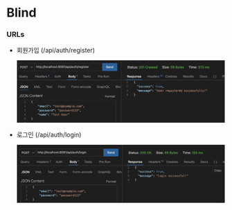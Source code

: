 # Blind

### URLs

- 회원가입 (/api/auth/register)  
    
    ![registerSuccess.png](./potato/readmePics/registerSuccess.png)
    
- 로그인 (/api/auth/login)

    ![loginSuccess.png](./potato/readmePics/loginSuccess.png)

